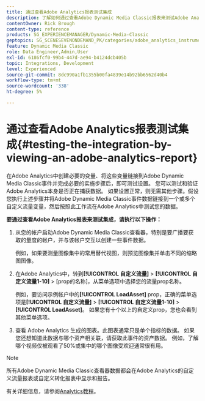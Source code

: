 ```yaml
---
title: 通过查看Adobe Analytics报表测试集成
description: 了解如何通过查看Adobe Dynamic Media Classic报表来测试Adobe Analytics中的集成。
contentOwner: Rick Brough
content-type: reference
products: SG_EXPERIENCEMANAGER/Dynamic-Media-Classic
geptopics: SG_SCENESEVENONDEMAND_PK/categories/adobe_analytics_instrumentation_kit
feature: Dynamic Media Classic
role: Data Engineer,Admin,User
exl-id: 6186fcf0-99b4-447d-ae94-b4124dcb405b
topic: Integrations, Development
level: Experienced
source-git-commit: 8dc990a1fb1355b00fa4839e14b92bb6562d40b4
workflow-type: tm+mt
source-wordcount: '338'
ht-degree: 5%

---
```


# 通过查看Adobe Analytics报表测试集成{#testing-the-integration-by-viewing-an-adobe-analytics-report}

在Adobe Analytics中创建必要的变量、将这些变量链接到Adobe Dynamic Media Classic事件并完成必要的实施步骤后，即可测试设置。 您可以测试和验证Adobe Analytics本身是否正在捕获数据。 如果设置正常，则无需其他步骤。假设您执行上述步骤并将Adobe Dynamic Media Classic事件数据链接到一个或多个自定义流量变量，然后按照此工作流在Adobe Analytics中测试您的数据。

**要通过查看Adobe Analytics报表来测试集成，请执行以下操作：**

1. 从您的帐户启动Adobe Dynamic Media Classic查看器，特别是要广播要获取的量度的帐户，并与该帐户交互以创建一些事件数据。

   例如，如果要测量图像集中的常用替代视图，则预览图像集并单击不同的缩略图图像。

1. 在Adobe Analytics中，转到&#x200B;**[!UICONTROL 自定义流量]** > **[!UICONTROL 自定义流量1-10]** > [prop的名称]，从菜单选项中选择您的流量prop名称。

   例如，要访问示例帐户中的&#x200B;**[!UICONTROL LoadAsset]** prop，正确的菜单选项是&#x200B;**[!UICONTROL 自定义流量]** > **[!UICONTROL 自定义流量1-10]** > **[!UICONTROL LoadAsset]**。 如果您有十个以上的自定义prop，您也会看到其他菜单选项。

1. 查看 Adobe Analytics 生成的图表。此图表通常只是单个指标的数据。 如果您还想知道此数据与哪个资产相关联，请获取此事件的资产数据。 例如，了解哪个视频仅被观看了50%或集中的哪个图像受欢迎通常很有用。

>[!NOTE]
>
>所有Adobe Dynamic Media Classic查看器数据都会在Adobe Analytics的自定义流量报表或自定义转化报表中显示和报告。

有关详细信息，请参阅[Analytics教程](https://experienceleague.adobe.com/zh-hans/docs/analytics-learn/tutorials/overview)。